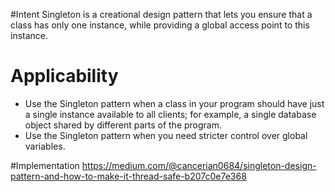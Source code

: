 #Intent
Singleton is a creational design pattern that lets you ensure that a class has only one instance, while providing a global access point to this instance.
# Applicability
-  Use the Singleton pattern when a class in your program should have just a single instance available to all clients; for example, a single database object shared by different parts of the program.
-  Use the Singleton pattern when you need stricter control over global variables.

#Implementation
https://medium.com/@cancerian0684/singleton-design-pattern-and-how-to-make-it-thread-safe-b207c0e7e368